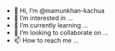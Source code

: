 - 👋 Hi, I’m @mamunkhan-kachua
- 👀 I’m interested in ...
- 🌱 I’m currently learning ...
- 💞️ I’m looking to collaborate on ...
- 📫 How to reach me ...

<!---
mamunkhan-kachua/mamunkhan-kachua is a ✨ special ✨ repository because its `README.md` (this file) appears on your GitHub profile.
You can click the Preview link to take a look at your changes.
--->
